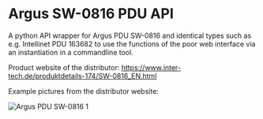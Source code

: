 # Argus SW-0816 PDU API 
A python API wrapper for Argus PDU SW-0816 and identical types such as e.g. Intellinet PDU 163682 to use the functions of the poor web interface via an instantiation in a commandline tool.

Product website of the distributor: https://www.inter-tech.de/produktdetails-174/SW-0816_EN.html

Example pictures from the distributor website:

![Argus PDU SW-0816 1](https://www.inter-tech.de/files/images/ipc/88887284/88887284/1_pdu_sw-0816_homepage.jpg)

